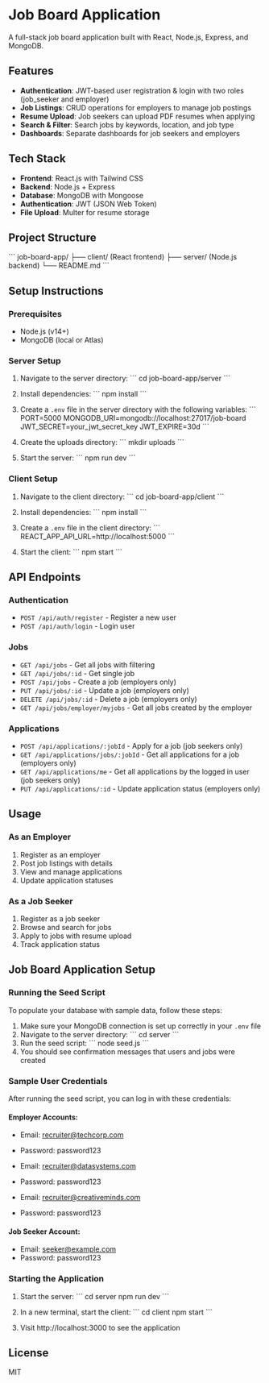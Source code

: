 # Job Board Application

A full-stack job board application built with React, Node.js, Express, and MongoDB.

## Features

- **Authentication**: JWT-based user registration & login with two roles (job_seeker and employer)
- **Job Listings**: CRUD operations for employers to manage job postings
- **Resume Upload**: Job seekers can upload PDF resumes when applying
- **Search & Filter**: Search jobs by keywords, location, and job type
- **Dashboards**: Separate dashboards for job seekers and employers

## Tech Stack

- **Frontend**: React.js with Tailwind CSS
- **Backend**: Node.js + Express
- **Database**: MongoDB with Mongoose
- **Authentication**: JWT (JSON Web Token)
- **File Upload**: Multer for resume storage

## Project Structure

\`\`\`
job-board-app/
├── client/ (React frontend)
├── server/ (Node.js backend)
└── README.md
\`\`\`

## Setup Instructions

### Prerequisites

- Node.js (v14+)
- MongoDB (local or Atlas)

### Server Setup

1. Navigate to the server directory:
   \`\`\`
   cd job-board-app/server
   \`\`\`

2. Install dependencies:
   \`\`\`
   npm install
   \`\`\`

3. Create a `.env` file in the server directory with the following variables:
   \`\`\`
   PORT=5000
   MONGODB_URI=mongodb://localhost:27017/job-board
   JWT_SECRET=your_jwt_secret_key
   JWT_EXPIRE=30d
   \`\`\`

4. Create the uploads directory:
   \`\`\`
   mkdir uploads
   \`\`\`

5. Start the server:
   \`\`\`
   npm run dev
   \`\`\`

### Client Setup

1. Navigate to the client directory:
   \`\`\`
   cd job-board-app/client
   \`\`\`

2. Install dependencies:
   \`\`\`
   npm install
   \`\`\`

3. Create a `.env` file in the client directory:
   \`\`\`
   REACT_APP_API_URL=http://localhost:5000
   \`\`\`

4. Start the client:
   \`\`\`
   npm start
   \`\`\`

## API Endpoints

### Authentication
- `POST /api/auth/register` - Register a new user
- `POST /api/auth/login` - Login user

### Jobs
- `GET /api/jobs` - Get all jobs with filtering
- `GET /api/jobs/:id` - Get single job
- `POST /api/jobs` - Create a job (employers only)
- `PUT /api/jobs/:id` - Update a job (employers only)
- `DELETE /api/jobs/:id` - Delete a job (employers only)
- `GET /api/jobs/employer/myjobs` - Get all jobs created by the employer

### Applications
- `POST /api/applications/:jobId` - Apply for a job (job seekers only)
- `GET /api/applications/jobs/:jobId` - Get all applications for a job (employers only)
- `GET /api/applications/me` - Get all applications by the logged in user (job seekers only)
- `PUT /api/applications/:id` - Update application status (employers only)

## Usage

### As an Employer
1. Register as an employer
2. Post job listings with details
3. View and manage applications
4. Update application statuses

### As a Job Seeker
1. Register as a job seeker
2. Browse and search for jobs
3. Apply to jobs with resume upload
4. Track application status

## Job Board Application Setup

### Running the Seed Script

To populate your database with sample data, follow these steps:

1. Make sure your MongoDB connection is set up correctly in your `.env` file
2. Navigate to the server directory:
   \`\`\`
   cd server
   \`\`\`
3. Run the seed script:
   \`\`\`
   node seed.js
   \`\`\`
4. You should see confirmation messages that users and jobs were created

### Sample User Credentials

After running the seed script, you can log in with these credentials:

#### Employer Accounts:
- Email: recruiter@techcorp.com
- Password: password123

- Email: recruiter@datasystems.com
- Password: password123

- Email: recruiter@creativeminds.com
- Password: password123

#### Job Seeker Account:
- Email: seeker@example.com
- Password: password123

### Starting the Application

1. Start the server:
   \`\`\`
   cd server
   npm run dev
   \`\`\`

2. In a new terminal, start the client:
   \`\`\`
   cd client
   npm start
   \`\`\`

3. Visit http://localhost:3000 to see the application

## License

MIT
